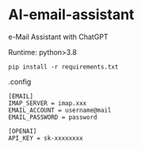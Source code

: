 # AI-email-assistant

 e-Mail Assistant with ChatGPT


Runtime: python>3.8

```
pip install -r requirements.txt
```


.config

```
[EMAIL]
IMAP_SERVER = imap.xxx
EMAIL_ACCOUNT = username@mail
EMAIL_PASSWORD = password

[OPENAI]
API_KEY = sk-xxxxxxxx
```
